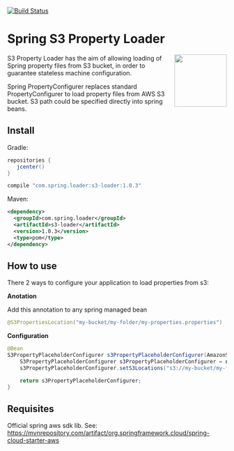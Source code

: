 [![Build Status](https://travis-ci.org/ericdallo/spring-s3-properties-loader.svg?branch=master)](https://travis-ci.org/ericdallo/spring-s3-properties-loader)
# Spring S3 Property Loader
<img align="right"  src="https://raw.githubusercontent.com/ericdallo/spring-s3-properties-loader/images/spring-icon.png?raw=true" width="120" height="120"/>

S3 Property Loader has the aim of allowing loading of Spring property files from S3 bucket, in order to guarantee stateless machine configuration.

Spring PropertyConfigurer replaces standard PropertyConfigurer to load property files from AWS S3 bucket. S3 path could be specified directly into spring beans.

## Install
Gradle:
```groovy
repositories {  
   jcenter()  
}
```
```groovy
compile "com.spring.loader:s3-loader:1.0.3"
```
Maven:
```xml
<dependency>
  <groupId>com.spring.loader</groupId>
  <artifactId>s3-loader</artifactId>
  <version>1.0.3</version>
  <type>pom</type>
</dependency>
```

## How to use

There 2 ways to configure your application to load properties from s3:

**Anotation**

Add this annotation to any spring managed bean
```java
@S3PropertiesLocation("my-bucket/my-folder/my-properties.properties")
```

**Configuration**
```java
@Bean
S3PropertyPlaceholderConfigurer s3PropertyPlaceholderConfigurer(AmazonS3 amazonS3) {
    S3PropertyPlaceholderConfigurer s3PropertyPlaceholderConfigurer = new S3PropertyPlaceholderConfigurer(amazonS3);
    s3PropertyPlaceholderConfigurer.setS3Locations("s3://my-bucket/my-folder/my-properties.properties");

    return s3PropertyPlaceholderConfigurer;
}
```

## Requisites

Official spring aws sdk lib.
See: https://mvnrepository.com/artifact/org.springframework.cloud/spring-cloud-starter-aws
